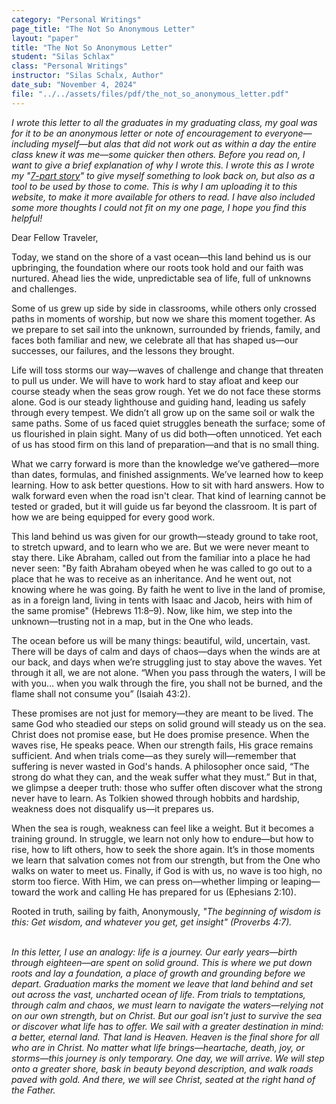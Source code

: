 ```yaml
---
category: "Personal Writings"
page_title: "The Not So Anonymous Letter"
layout: "paper"
title: "The Not So Anonymous Letter"
student: "Silas Schlax"
class: "Personal Writings"
instructor: "Silas Schalx, Author"
date_sub: "November 4, 2024"
file: "../../assets/files/pdf/the_not_so_anonymous_letter.pdf"
---
```


<div id="notes"><i>I wrote this letter to all the graduates in my graduating class, my goal was for it to be an anonymous letter or note of encouragement to everyone—including myself—but alas that did not work out as within a day the entire class knew it was me—some quicker then others. Before you read on, I want to give a brief explanation of why I wrote this. I wrote this as I wrote my "<a href="/../The-Story-So-Far/preface/">7-part story</a>" to give myself something to look back on, but also as a tool to be used by those to come. This is why I am uploading it to this website, to make it more available for others to read. I have also included some more thoughts I could not fit on my one page, I hope you find this helpful!</i></div>

Dear Fellow Traveler,

Today, we stand on the shore of a vast ocean—this land behind us is our upbringing, the foundation where our roots took hold and our faith was nurtured. Ahead lies the wide, unpredictable sea of life, full of unknowns and challenges.

Some of us grew up side by side in classrooms, while others only crossed paths in moments of worship, but now we share this moment together. As we prepare to set sail into the unknown, surrounded by friends, family, and faces both familiar and new, we celebrate all that has shaped us—our successes, our failures, and the lessons they brought.

Life will toss storms our way—waves of challenge and change that threaten to pull us under. We will have to work hard to stay afloat and keep our course steady when the seas grow rough. Yet we do not face these storms alone. God is our steady lighthouse and guiding hand, leading us safely through every tempest. We didn’t all grow up on the same soil or walk the same paths. Some of us faced quiet struggles beneath the surface; some of us flourished in plain sight. Many of us did both—often unnoticed. Yet each of us has stood firm on this land of preparation—and that is no small thing.

What we carry forward is more than the knowledge we’ve gathered—more than dates, formulas, and finished assignments. We’ve learned how to keep learning. How to ask better questions. How to sit with hard answers. How to walk forward even when the road isn't clear. That kind of learning cannot be tested or graded, but it will guide us far beyond the classroom. It is part of how we are being equipped for every good work.

This land behind us was given for our growth—steady ground to take root, to stretch upward, and to learn who we are. But we were never meant to stay there. Like Abraham, called out from the familiar into a place he had never seen: "By faith Abraham obeyed when he was called to go out to a place that he was to receive as an inheritance. And he went out, not knowing where he was going. By faith he went to live in the land of promise, as in a foreign land, living in tents with Isaac and Jacob, heirs with him of the same promise" (Hebrews 11:8–9). Now, like him, we step into the unknown—trusting not in a map, but in the One who leads.

The ocean before us will be many things: beautiful, wild, uncertain, vast. There will be days of calm and days of chaos—days when the winds are at our back, and days when we’re struggling just to stay above the waves. Yet through it all, we are not alone. “When you pass through the waters, I will be with you… when you walk through the fire, you shall not be burned, and the flame shall not consume you” (Isaiah 43:2).

These promises are not just for memory—they are meant to be lived. The same God who steadied our steps on solid ground will steady us on the sea. Christ does not promise ease, but He does promise presence. When the waves rise, He speaks peace. When our strength fails, His grace remains sufficient. And when trials come—as they surely will—remember that suffering is never wasted in God's hands. A philosopher once said, “The strong do what they can, and the weak suffer what they must.” But in that, we glimpse a deeper truth: those who suffer often discover what the strong never have to learn. As Tolkien showed through hobbits and hardship, weakness does not disqualify us—it prepares us.

When the sea is rough, weakness can feel like a weight. But it becomes a training ground. In struggle, we learn not only how to endure—but how to rise, how to lift others, how to seek the shore again. It’s in those moments we learn that salvation comes not from our strength, but from the One who walks on water to meet us.
Finally, if God is with us, no wave is too high, no storm too fierce. With Him, we can press on—whether limping or leaping—toward the work and calling He has prepared for us (Ephesians 2:10).

Rooted in truth, sailing by faith,
Anonymously, 
<i>"The beginning of wisdom is this: Get wisdom, and whatever you get, get insight" (Proverbs 4:7).</i>
<br><br>

<div id="notes"><i>In this letter, I use an analogy: life is a journey. Our early years—birth through eighteen—are spent on solid ground. This is where we put down roots and lay a foundation, a place of growth and grounding before we depart. Graduation marks the moment we leave that land behind and set out across the vast, uncharted ocean of life. From trials to temptations, through calm and chaos, we must learn to navigate the waters—relying not on our own strength, but on Christ. But our goal isn’t just to survive the sea or discover what life has to offer. We sail with a greater destination in mind: a better, eternal land. That land is Heaven. Heaven is the final shore for all who are in Christ. No matter what life brings—heartache, death, joy, or storms—this journey is only temporary. One day, we will arrive. We will step onto a greater shore, bask in beauty beyond description, and walk roads paved with gold. And there, we will see Christ, seated at the right hand of the Father.</i></div>
